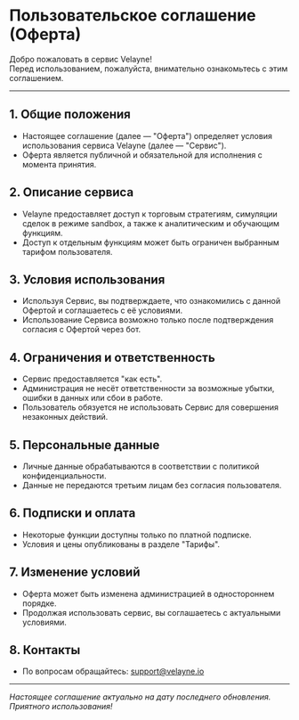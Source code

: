 # Пользовательское соглашение (Оферта)

Добро пожаловать в сервис Velayne!  
Перед использованием, пожалуйста, внимательно ознакомьтесь с этим соглашением.

---

## 1. Общие положения

- Настоящее соглашение (далее — "Оферта") определяет условия использования сервиса Velayne (далее — "Сервис").
- Оферта является публичной и обязательной для исполнения с момента принятия.

## 2. Описание сервиса

- Velayne предоставляет доступ к торговым стратегиям, симуляции сделок в режиме sandbox, а также к аналитическим и обучающим функциям.
- Доступ к отдельным функциям может быть ограничен выбранным тарифом пользователя.

## 3. Условия использования

- Используя Сервис, вы подтверждаете, что ознакомились с данной Офертой и соглашаетесь с её условиями.
- Использование Сервиса возможно только после подтверждения согласия с Офертой через бот.

## 4. Ограничения и ответственность

- Сервис предоставляется "как есть".  
- Администрация не несёт ответственности за возможные убытки, ошибки в данных или сбои в работе.
- Пользователь обязуется не использовать Сервис для совершения незаконных действий.

## 5. Персональные данные

- Личные данные обрабатываются в соответствии с политикой конфиденциальности.
- Данные не передаются третьим лицам без согласия пользователя.

## 6. Подписки и оплата

- Некоторые функции доступны только по платной подписке.
- Условия и цены опубликованы в разделе "Тарифы".

## 7. Изменение условий

- Оферта может быть изменена администрацией в одностороннем порядке.
- Продолжая использовать сервис, вы соглашаетесь с актуальными условиями.

## 8. Контакты

- По вопросам обращайтесь: support@velayne.io

---

*Настоящее соглашение актуально на дату последнего обновления. Приятного использования!*